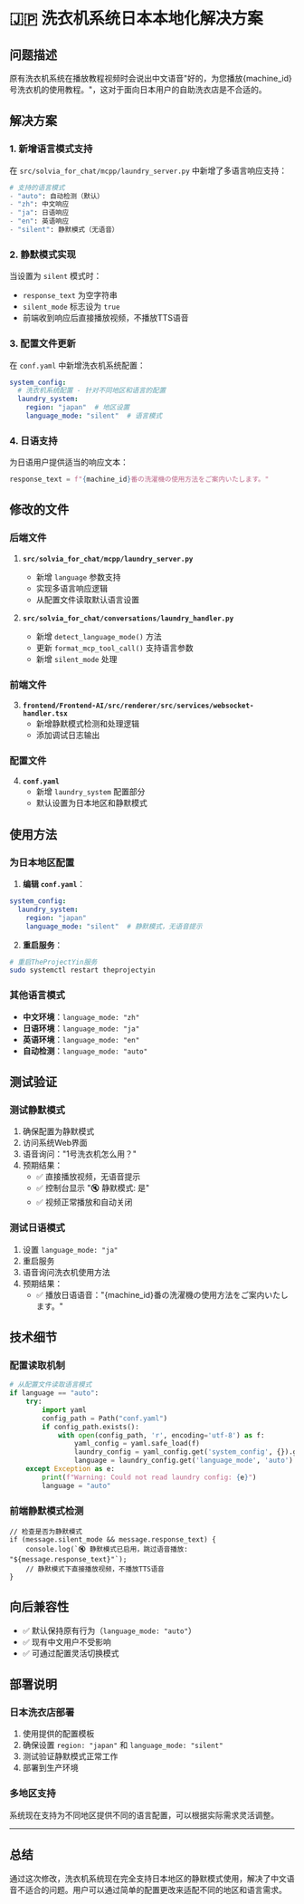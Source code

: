 # 🇯🇵 洗衣机系统日本本地化解决方案

## 问题描述

原有洗衣机系统在播放教程视频时会说出中文语音"好的，为您播放{machine_id}号洗衣机的使用教程。"，这对于面向日本用户的自助洗衣店是不合适的。

## 解决方案

### 1. 新增语言模式支持

在 `src/solvia_for_chat/mcpp/laundry_server.py` 中新增了多语言响应支持：

```python
# 支持的语言模式
- "auto": 自动检测（默认）
- "zh": 中文响应  
- "ja": 日语响应
- "en": 英语响应
- "silent": 静默模式（无语音）
```

### 2. 静默模式实现

当设置为 `silent` 模式时：
- `response_text` 为空字符串
- `silent_mode` 标志设为 `true`
- 前端收到响应后直接播放视频，不播放TTS语音

### 3. 配置文件更新

在 `conf.yaml` 中新增洗衣机系统配置：

```yaml
system_config:
  # 洗衣机系统配置 - 针对不同地区和语言的配置
  laundry_system:
    region: "japan"  # 地区设置
    language_mode: "silent"  # 语言模式
```

### 4. 日语支持

为日语用户提供适当的响应文本：
```python
response_text = f"{machine_id}番の洗濯機の使用方法をご案内いたします。"
```

## 修改的文件

### 后端文件

1. **`src/solvia_for_chat/mcpp/laundry_server.py`**
   - 新增 `language` 参数支持
   - 实现多语言响应逻辑
   - 从配置文件读取默认语言设置

2. **`src/solvia_for_chat/conversations/laundry_handler.py`**
   - 新增 `detect_language_mode()` 方法
   - 更新 `format_mcp_tool_call()` 支持语言参数
   - 新增 `silent_mode` 处理

### 前端文件

3. **`frontend/Frontend-AI/src/renderer/src/services/websocket-handler.tsx`**
   - 新增静默模式检测和处理逻辑
   - 添加调试日志输出

### 配置文件

4. **`conf.yaml`**
   - 新增 `laundry_system` 配置部分
   - 默认设置为日本地区和静默模式

## 使用方法

### 为日本地区配置

1. **编辑 `conf.yaml`**：
```yaml
system_config:
  laundry_system:
    region: "japan"
    language_mode: "silent"  # 静默模式，无语音提示
```

2. **重启服务**：
```bash
# 重启TheProjectYin服务
sudo systemctl restart theprojectyin
```

### 其他语言模式

- **中文环境**：`language_mode: "zh"`
- **日语环境**：`language_mode: "ja"`  
- **英语环境**：`language_mode: "en"`
- **自动检测**：`language_mode: "auto"`

## 测试验证

### 测试静默模式

1. 确保配置为静默模式
2. 访问系统Web界面
3. 语音询问："1号洗衣机怎么用？"
4. 预期结果：
   - ✅ 直接播放视频，无语音提示
   - ✅ 控制台显示 "🔇 静默模式: 是"
   - ✅ 视频正常播放和自动关闭

### 测试日语模式

1. 设置 `language_mode: "ja"`
2. 重启服务
3. 语音询问洗衣机使用方法
4. 预期结果：
   - ✅ 播放日语语音："{machine_id}番の洗濯機の使用方法をご案内いたします。"

## 技术细节

### 配置读取机制

```python
# 从配置文件读取语言模式
if language == "auto":
    try:
        import yaml
        config_path = Path("conf.yaml")
        if config_path.exists():
            with open(config_path, 'r', encoding='utf-8') as f:
                yaml_config = yaml.safe_load(f)
                laundry_config = yaml_config.get('system_config', {}).get('laundry_system', {})
                language = laundry_config.get('language_mode', 'auto')
    except Exception as e:
        print(f"Warning: Could not read laundry config: {e}")
        language = "auto"
```

### 前端静默模式检测

```tsx
// 检查是否为静默模式
if (message.silent_mode && message.response_text) {
    console.log(`🔇 静默模式已启用，跳过语音播放: "${message.response_text}"`);
    // 静默模式下直接播放视频，不播放TTS语音
}
```

## 向后兼容性

- ✅ 默认保持原有行为（`language_mode: "auto"`）
- ✅ 现有中文用户不受影响
- ✅ 可通过配置灵活切换模式

## 部署说明

### 日本洗衣店部署

1. 使用提供的配置模板
2. 确保设置 `region: "japan"` 和 `language_mode: "silent"`
3. 测试验证静默模式正常工作
4. 部署到生产环境

### 多地区支持

系统现在支持为不同地区提供不同的语言配置，可以根据实际需求灵活调整。

---

## 总结

通过这次修改，洗衣机系统现在完全支持日本地区的静默模式使用，解决了中文语音不适合的问题。用户可以通过简单的配置更改来适配不同的地区和语言需求。
